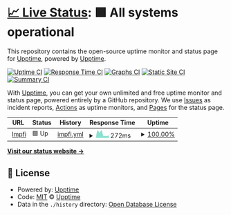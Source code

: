 # [📈 Live Status](https://upptime.impfi.at): <!--live status--> **🟩 All systems operational**

This repository contains the open-source uptime monitor and status page for [Upptime](https://upptime.js.org), powered by [Upptime](https://github.com/upptime/upptime).

[![Uptime CI](https://github.com/Manubi/upptime/workflows/Uptime%20CI/badge.svg)](https://github.com/Manubi/upptime/actions?query=workflow%3A%22Uptime+CI%22)
[![Response Time CI](https://github.com/Manubi/upptime/workflows/Response%20Time%20CI/badge.svg)](https://github.com/Manubi/upptime/actions?query=workflow%3A%22Response+Time+CI%22)
[![Graphs CI](https://github.com/Manubi/upptime/workflows/Graphs%20CI/badge.svg)](https://github.com/Manubi/upptime/actions?query=workflow%3A%22Graphs+CI%22)
[![Static Site CI](https://github.com/Manubi/upptime/workflows/Static%20Site%20CI/badge.svg)](https://github.com/Manubi/upptime/actions?query=workflow%3A%22Static+Site+CI%22)
[![Summary CI](https://github.com/Manubi/upptime/workflows/Summary%20CI/badge.svg)](https://github.com/Manubi/upptime/actions?query=workflow%3A%22Summary+CI%22)

With [Upptime](https://upptime.js.org), you can get your own unlimited and free uptime monitor and status page, powered entirely by a GitHub repository. We use [Issues](https://github.com/upptime/upptime/issues) as incident reports, [Actions](https://github.com/Manubi/upptime/actions) as uptime monitors, and [Pages](https://upptime.impfi.at) for the status page.

<!--start: status pages-->
<!-- This summary is generated by Upptime (https://github.com/upptime/upptime) -->
<!-- Do not edit this manually, your changes will be overwritten -->
<!-- prettier-ignore -->
| URL | Status | History | Response Time | Uptime |
| --- | ------ | ------- | ------------- | ------ |
| <img alt="" src="https://www.impfi.at/favicon.ico" height="13"> [Impfi](https://www.impfi.at) | 🟩 Up | [impfi.yml](https://github.com/Manubi/upptime/commits/HEAD/history/impfi.yml) | <details><summary><img alt="Response time graph" src="./graphs/impfi/response-time-week.png" height="20"> 272ms</summary><br><a href="https://status.impfi.at/history/impfi"><img alt="Response time 429" src="https://img.shields.io/endpoint?url=https%3A%2F%2Fraw.githubusercontent.com%2FManubi%2Fupptime%2FHEAD%2Fapi%2Fimpfi%2Fresponse-time.json"></a><br><a href="https://status.impfi.at/history/impfi"><img alt="24-hour response time 283" src="https://img.shields.io/endpoint?url=https%3A%2F%2Fraw.githubusercontent.com%2FManubi%2Fupptime%2FHEAD%2Fapi%2Fimpfi%2Fresponse-time-day.json"></a><br><a href="https://status.impfi.at/history/impfi"><img alt="7-day response time 272" src="https://img.shields.io/endpoint?url=https%3A%2F%2Fraw.githubusercontent.com%2FManubi%2Fupptime%2FHEAD%2Fapi%2Fimpfi%2Fresponse-time-week.json"></a><br><a href="https://status.impfi.at/history/impfi"><img alt="30-day response time 351" src="https://img.shields.io/endpoint?url=https%3A%2F%2Fraw.githubusercontent.com%2FManubi%2Fupptime%2FHEAD%2Fapi%2Fimpfi%2Fresponse-time-month.json"></a><br><a href="https://status.impfi.at/history/impfi"><img alt="1-year response time 429" src="https://img.shields.io/endpoint?url=https%3A%2F%2Fraw.githubusercontent.com%2FManubi%2Fupptime%2FHEAD%2Fapi%2Fimpfi%2Fresponse-time-year.json"></a></details> | <details><summary><a href="https://status.impfi.at/history/impfi">100.00%</a></summary><a href="https://status.impfi.at/history/impfi"><img alt="All-time uptime 99.98%" src="https://img.shields.io/endpoint?url=https%3A%2F%2Fraw.githubusercontent.com%2FManubi%2Fupptime%2FHEAD%2Fapi%2Fimpfi%2Fuptime.json"></a><br><a href="https://status.impfi.at/history/impfi"><img alt="24-hour uptime 100.00%" src="https://img.shields.io/endpoint?url=https%3A%2F%2Fraw.githubusercontent.com%2FManubi%2Fupptime%2FHEAD%2Fapi%2Fimpfi%2Fuptime-day.json"></a><br><a href="https://status.impfi.at/history/impfi"><img alt="7-day uptime 100.00%" src="https://img.shields.io/endpoint?url=https%3A%2F%2Fraw.githubusercontent.com%2FManubi%2Fupptime%2FHEAD%2Fapi%2Fimpfi%2Fuptime-week.json"></a><br><a href="https://status.impfi.at/history/impfi"><img alt="30-day uptime 100.00%" src="https://img.shields.io/endpoint?url=https%3A%2F%2Fraw.githubusercontent.com%2FManubi%2Fupptime%2FHEAD%2Fapi%2Fimpfi%2Fuptime-month.json"></a><br><a href="https://status.impfi.at/history/impfi"><img alt="1-year uptime 99.98%" src="https://img.shields.io/endpoint?url=https%3A%2F%2Fraw.githubusercontent.com%2FManubi%2Fupptime%2FHEAD%2Fapi%2Fimpfi%2Fuptime-year.json"></a></details>

<!--end: status pages-->

[**Visit our status website →**](https://upptime.impfi.at)

## 📄 License

- Powered by: [Upptime](https://github.com/upptime/upptime)
- Code: [MIT](./LICENSE) © [Upptime](https://upptime.js.org)
- Data in the `./history` directory: [Open Database License](https://opendatacommons.org/licenses/odbl/1-0/)
